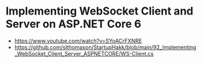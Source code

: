 # Implementing WebSocket Client and Server on ASP.NET Core 6
* https://www.youtube.com/watch?v=SYoACrFXNRE
* https://github.com/slthomason/StartupHakk/blob/main/92_Implementing_WebSocket_Client_Server_ASPNETCORE/WS-Client.cs